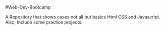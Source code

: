 #Web-Dev-Bootcamp

A Repository that shows cases not all but basics Html CSS and Javascript. Also, Include some practice projects. 
